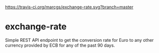 https://travis-ci.org/marcgs/exchange-rate.svg?branch=master

# exchange-rate

 Simple REST API endpoint to get the conversion rate for Euro to any other currency provided by ECB for any of the past 90 days.
